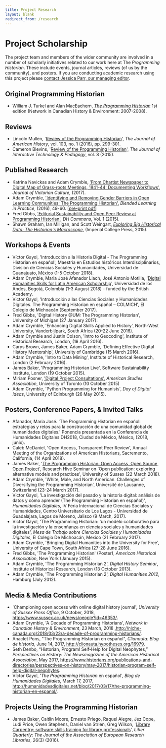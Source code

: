 ```yaml
---
title: Project Research
layout: blank
redirect_from: /research
---
```


# Project Scholarship
The project team and members of the wider community are involved in a number of scholarly initiatives related to our work here at The _Programming Historian_. These include events, journal articles, reviews (of us by the community), and posters. If you are conducting academic research using this project please [contact Jessica Parr, our managing editor](mailto:jparr1129@gmail.com).

## Original Programming Historian
* William J. Turkel and Alan MacEachern, [_The Programming Historian_](http://niche-canada.org/wp-content/uploads/2013/09/programming-historian-1.pdf) 1st edition (Network in Canadian History &amp; Environment: 2007-2008).

## Reviews
* Lincoln Mullen, '[Review of the Programming Historian](http://jah.oxfordjournals.org/content/103/1/299.2.full)', _The Journal of American History_, vol. 103, no. 1 (2016), pp. 299-301.
* Cameron Blevins, '[Review of the Programming Historian](http://jitp.commons.gc.cuny.edu/review-of-the-programming-historian/)', _The Journal of Interactive Technology & Pedagogy_, vol. 8 (2015).

## Published Research
* Katrina Navickas and Adam Crymble, ['From Chartist Newspaper to Digital Map of Grass-roots Meetings, 1841-44: Documenting Workflows'](http://www.tandfonline.com/doi/full/10.1080/13555502.2017.1301179), _Journal of Victorian Culture_, (2017).
* Adam Crymble, ['Identifying and Removing Gender Barriers in Open Learning Communities: The Programming Historian'](http://researchprofiles.herts.ac.uk/portal/files/10476604/Blip_2016_Autumn_2016_Final_Autumn_2016.pdf), _Blended Learning in Practice_, (2016), 49-60. [[pre-print pdf](/researchpapers/openLearningCommunities2016.pdf)]
* Fred Gibbs, ['Editorial Sustainability and Open Peer Review at Programming Historian',](http://dhcommons.org/journal/issue-1/editorial-sustainability-and-open-peer-review-programming-historian) _DH Commons_, Vol. 1 (2015).
* Shawn Graham, Ian Milligan, and Scott Weingart, [_Exploring Big Historical Data: The Historian's Macroscope_](http://www.themacroscope.org/2.0/), (Imperial College Press, 2015).

## Workshops & Events
* Víctor Gayol, 'Introducción a la Historia Digital - The Programming Historian en español', Maestría en Estudios históricos Interdisciplinarios, División de Ciencias Sociales y Humanidades, Universidad de Guanajuato, México (1-5 October 2018).
* Adam Crymble, Maria José Afanador Llach, José Antonio Motilla, '[Digital Humanities Skills for Latin American Scholarship](https://zenodo.org/record/1473414)', Universidad de los Andes, Bogotá, Colombia (1-3 August 2018) - funded by the British Academy.
* Victor Gayol, 'Introducción a las Ciencias Sociales y Humanidades Digitales. The Programming Historian en español – COLMICH', El Colegio de Michoacán (September 2017).
* Fred Gibbs, 'Digital History @UM: The Programming Historian', University of Michigan (27 January 2017).
* Adam Crymble, 'Enhancing Digital Skills Applied to History', North-West University, Vanderbijlpark, South Africa (20-22 June 2016).
* Adam Crymble and Justin Colson, 'Intro to Geocoding', Institute of Historical Research, London, (19 April 2016).
* Carys Brown, James Baker, Adam Crymble, 'Defining Effective Digital History Mentorship', University of Cambridge (15 March 2016).
* Adam Crymble, 'Intro to Data Mining', Institute of Historical Research, London (2 February 2016).
* James Baker, 'Programming Historian Live', Software Sustainability Institute, London (19 October 2015).
* Miriam Posner, ['Digital Project Consultations',](https://dhatasa2015.wordpress.com/) _American Studies Association_, University of Toronto (10 October 2015)
* Adam Crymble, 'Python Programming for Humanists', _Day of Digital Ideas_, University of Edinburgh (26 May 2015).

## Posters, Conference Papers, & Invited Talks
* Afanador, Maria José. 'The Programming Historian en español: estrategias y retos para la construcción de una comunidad global de humanidades digitales.' Ponencia presentada en la Conferencia de Humanidades Digitales DH2018, Ciudad de México, México, (2018, junio). 
* Caleb McDaniel, 'Open Access, Transparent Peer Review', Annual Meeting of the Organizations of American Historians, Sacremento, California, (14 April 2018).
* James Baker, '[The Programming Historian: Open Access, Open Source, Open Project](https://www.slideshare.net/drjwbaker/the-programming-historian-open-access-open-source-open-project)', Research Hive Seminar on 'Open publication: exploring alternative models and practices', University of Sussex (22 March 2018).
* Adam Crymble, 'White, Male, and North American: Challenges of Diversifying the Programming Historian', Universit&eacute; de Lausanne, Switzerland (23-24 March 2017).
* Victor Gayol, 'La investigación del pasado y la historia digital: análisis de datos y cómo aprender (The Programming Historian en español)', _Humanidades Digitales_, IV Feria Internacional de Ciencias Sociales y Humanidades, Centro Universitario de Los Lagos - Universidad de Guadalajara, Lagos de Moreno, Jalisco (9 March, 2017).
* Victor Gayol, 'The Programming Historian: 'un modelo colaborativo para la investigaci&oacute;n y la ensen&ntilde;anza en ciencias sociales y humanidades digitales', _Mesa de Trabajo sobre Ciencias Sociales y Humanidades Digitales_, El Colegio De Michoac&aacute;n, Mexico (21 February 2017).
* Adam Crymble, 'Bringing Digital Humanities into the University for Free', University of Cape Town, South Africa (27-28 June 2016).
* Fred Gibbs, 'The Programming Historian' (Poster), _American Historical Association_, New York (January 2015).
* Adam Crymble, 'The Programming Historian 2', _Digital History Seminar_, Institute of Historical Research, London (13 October 2013).
* Adam Crymble, 'The Programming Historian 2', _Digital Humanities 2012_, Hamburg (July 2012).

## Media &amp; Media Contributions
* 'Championing open access with online digital history journal', _University of Sussex Press Office_, 9 October, 2018, <https://www.sussex.ac.uk/news/people?id=46353/>.
* Adam Crymble, 'A Decade of Programming Historians', _Network in Canadian History &amp; Environment_, 23 March, 2018 ,<http://niche-canada.org/2018/03/23/a-decade-of-programming-historians/>.
* Anaclet Pons, "The Programming Historian en español", _Clionauta: Blog de historia_, June 14, 2017, <http://clionauta.hypotheses.org/16979>.
* Seth Denbo, “Historian, Program! Self-Help for Digital Neophytes,” _Perspectives on History: The Newsmagazine of the American Historical Association_, May 2017, <https://www.historians.org/publications-and-directories/perspectives-on-history/may-2017/historian-program-self-help-digital-neophytes>.
* Víctor Gayol, '*The Programming Historian* en español', *Blog de Humanidades Digitales*, March 17, 2017, <http://humanidadesdigitales.net/blog/2017/03/17/the-programming-historian-en-espanol/>.

## Projects Using the Programming Historian
* James Baker, Caitlin Moore, Ernesto Priego, Raquel Alegre, Jez Cope, Ludi Price, Owen Stephens, Daniel van Strien, Greg Wilson, '[Library Carpentry: software skills training for library professionals](https://www.liberquarterly.eu/articles/10176/)', _Liber Quarterly: The Journal of the Association of European Research Libraries_, 26(3) (2016).
